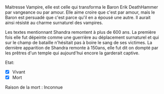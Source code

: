 Maitresse Vampire, elle est celle qui transforma le Baron Erik DeathHammer par vangeance ou par amour. Elle aime croire que c'est par amour, mais le Baron est persuadé que c'est parce qu'il en a épousé une autre. Il aurait ainsi résisté au charme surnaturel des vampires.


Les textes mentionnant Shandra remontent à plus de 600 ans. La première fois elle fut dépeinte comme une guerrière au déplacement surnaturel et qui sur le champ de bataille n'hésitait pas à boire le sang de ses victimes. La dernière apparition de Shandra remonte à 150ans, elle fut dit on dompté par les prêtres d'un temple qui aujourd'hui encore la garderait captive.

Etat: 
- [X]  Vivant
- [X]  Mort

Raison de la mort :
Inconnue